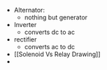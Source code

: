 - Alternator:
	- nothing but generator
- Inverter
	- converts dc to ac
- rectifier
	- converts ac to dc
- [[Solenoid Vs Relay Drawing]]
- 
